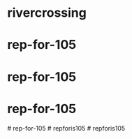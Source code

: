 # rivercrossing
# rep-for-105
# rep-for-105
# rep-for-105
#   r e p - f o r - 1 0 5  
 #   r e p f o r i s 1 0 5  
 #   r e p f o r i s 1 0 5  
 